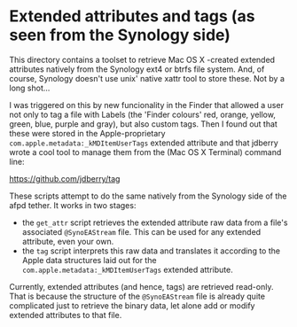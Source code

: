 # Extended attributes and tags (as seen from the Synology side)

This directory contains a toolset to retrieve Mac OS X -created extended attributes natively from the Synology ext4 or btrfs file system. And, of course, Synology doesn't use unix' native xattr tool to store these. Not by a long shot...

I was triggered on this by new funcionality in the Finder that allowed a user not only to tag a file with Labels (the 'Finder colours' red, orange, yellow, green, blue, purple and gray), but also custom tags. Then I found out that these were stored in the Apple-proprietary `com.apple.metadata:_kMDItemUserTags` extended attribute and that jdberry wrote a cool tool to manage them from the (Mac OS X Terminal) command line:

https://github.com/jdberry/tag

These scripts attempt to do the same natively from the Synology side of the afpd tether. It works in two stages:
- the `get_attr` script retrieves the extended attribute raw data from a file's associated `@SynoEAStream` file. This can be used for any extended attribute, even your own.
- the `tag` script interprets this raw data and translates it according to the Apple data structures laid out for the `com.apple.metadata:_kMDItemUserTags` extended attribute.

Currently, extended attributes (and hence, tags) are retrieved read-only. That is because the structure of the `@SynoEAStream` file is already quite complicated just to retrieve the binary data, let alone add or modify extended attributes to that file.
